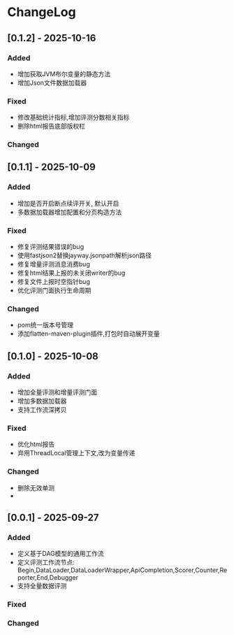 # ChangeLog

## [0.1.2] - 2025-10-16

### Added
- 增加获取JVM布尔变量的静态方法
- 增加Json文件数据加载器
### Fixed
- 修改基础统计指标,增加评测分数相关指标
- 删除html报告底部版权栏
### Changed

## [0.1.1] - 2025-10-09

### Added
- 增加是否开启断点续评开关, 默认开启
- 多数据加载器增加配置和分页构造方法
### Fixed
- 修复评测结果错误的bug
- 使用fastjson2替换jayway.jsonpath解析json路径
- 修复增量评测消息消费bug
- 修复html结果上报的未关闭writer的bug
- 修复文件上报时空指针bug
- 优化评测门面执行生命周期
### Changed
- pom统一版本号管理
- 添加flatten-maven-plugin插件,打包时自动展开变量

## [0.1.0] - 2025-10-08

### Added
- 增加全量评测和增量评测门面
- 增加多数据加载器
- 支持工作流深拷贝
### Fixed
- 优化html报告
- 弃用ThreadLocal管理上下文,改为变量传递
### Changed
- 删除无效单测
- 

## [0.0.1] - 2025-09-27

### Added
- 定义基于DAG模型的通用工作流
- 定义评测工作流节点: Begin,DataLoader,DataLoaderWrapper,ApiCompletion,Scorer,Counter,Reporter,End,Debugger
- 支持全量数据评测
### Fixed
### Changed